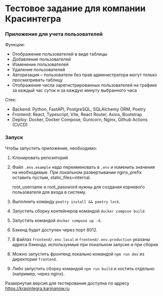 # Тестовое задание для компании Красинтегра

### Приложение для учета пользователей

Функции:
- Отображение пользователей в виде таблицы
- Добавление пользователей
- Изменение пользователей
- Удаление пользователей
- Авторизация – пользователи без прав администратора могут только просматривать таблицу
- Отображение числа зарегистрированных пользователей на графике за каждый час суток и за каждую минуту выбранного часа

Стек:
- Backend: Python, FastAPI, PostgreSQL, SQLAlchemy ORM, Poetry
- Frontend: React, Typescript, Vite, React Router, Axios, Bootstrap
- Deploy: Docker, Docker Compose, Gunicorn, Nginx, Github Actions (CI/CD)

### Запуск

Чтобы запустить приложение, необходимо:
1. Клонировать репозиторий
2. Файл `.env.example` надо переименовать в `.env` и изменить значения на необходимые. 
   При локальном развертывании nginx_prefix оставить пустым, static_files=internal.
   
   root_username и root_password нужны для создания корневого пользователя для входа в систему.
3. Выполнить команду `poetry install && poetry lock`.
4. Запустить сборку контейнеров командой `docker compose build`.
5. Запустить командой `docker compose up -d`.
6. Бэкенд будет доступен через порт 8012.
7. В файлах `frontend/.env.local` и `frontend/.env.production` указаны адреса бэкенда, используемые при локальном запуске и при сборке
8. Можно запустить фронтенд локально командой `npm run dev` из директории `frontend`.
9. Либо запустить сборку командой `npm run build` и хостить отдельно (например, через nginx).

Развернутая версия для тестирования доступна по адресу https://krasintegra.karmanow.ru
